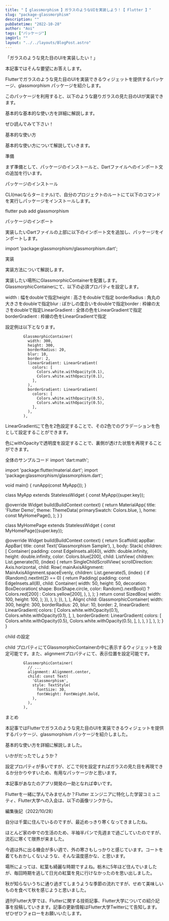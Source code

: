 ```yaml
---
title: "【 glassmorphism 】ガラスのようなUIを実装しよう！【 Flutter 】"
slug: "package-glassmorphism"
description: ""
pubDatetime: "2022-10-28"
author: "Aoi"
tags: ["パッケージ"]
imgUrl: ""
layout: "../../layouts/BlogPost.astro"
---
```



「ガラスのような見た目のUIを実装したい！」



本記事ではそんな要望にお答えします。



 Flutterでガラスのような見た目のUIを実装できるウィジェットを提供するパッケージ、glassmorphism パッケージを紹介します。



このパッケージを利用すると、以下のような磨りガラスの見た目のUIが実装できます。







基本的な基本的な使い方を詳細に解説します。



ぜひ読んでみて下さい！



基本的な使い方



基本的な使い方について解説していきます。



準備



まず準備として、パッケージのインストールと、Dartファイルへのインポート文の追加を行います。



パッケージのインストール



CLI(macならターミナル)で、自分のプロジェクトのルートにて以下のコマンドを実行しパッケージをインストールします。



flutter pub add glassmorphism



パッケージのインポート



実装したいDartファイルの上部に以下のインポート文を追加し、パッケージをインポートします。



import 'package:glassmorphism/glassmorphism.dart';



実装



実装方法について解説します。



実装したい場所にGlassmorphicContainerを配置します。GlassmorphicContainerにて、以下の必須プロパティを設定します。



width : 幅をdoubleで指定height : 高さをdoubleで指定 borderRadius : 角丸の大きさをdoubleで指定blur : ぼかしの度合いをdoubleで指定border : 枠線の太さをdoubleで指定LinearGradient : 全体の色をLinearGradientで指定borderGradient : 枠線の色をLinearGradientで指定



設定例は以下となります。



            GlassmorphicContainer(
              width: 300,
              height: 300,
              borderRadius: 20,
              blur: 10,
              border: 2,
              linearGradient: LinearGradient(
                colors: [
                  Colors.white.withOpacity(0.1),
                  Colors.white.withOpacity(0.1),
                ],
              ),
              borderGradient: LinearGradient(
                colors: [
                  Colors.white.withOpacity(0.5),
                  Colors.white.withOpacity(0.5),
                ],
              ),
            ),




LinearGradientにて色を2色設定することで、その2色でのグラデーションを色として設定することができます。





色にwithOpacityで透明度を設定することで、裏側が透けた状態を再現することができます。




全体のサンプルコード
import 'dart:math';

import 'package:flutter/material.dart';
import 'package:glassmorphism/glassmorphism.dart';

void main() {
  runApp(const MyApp());
}

class MyApp extends StatelessWidget {
  const MyApp({super.key});

  @override
  Widget build(BuildContext context) {
    return MaterialApp(
      title: 'Flutter Demo',
      theme: ThemeData(
        primarySwatch: Colors.blue,
      ),
      home: const MyHomePage(),
    );
  }
}

class MyHomePage extends StatelessWidget {
  const MyHomePage({super.key});

  @override
  Widget build(BuildContext context) {
    return Scaffold(
      appBar: AppBar(
        title: const Text('Glassmorphism Sample'),
      ),
      body: Stack(
        children: [
          Container(
            padding: const EdgeInsets.all(40),
            width: double.infinity,
            height: double.infinity,
            color: Colors.blue[200],
            child: ListView(
              children: List.generate(10, (index) {
                return SingleChildScrollView(
                  scrollDirection: Axis.horizontal,
                  child: Row(
                    mainAxisAlignment: MainAxisAlignment.spaceEvenly,
                    children: List.generate(5, (index) {
                      if (Random().nextInt(2) == 0) {
                        return Padding(
                          padding: const EdgeInsets.all(8),
                          child: Container(
                            width: 50,
                            height: 50,
                            decoration: BoxDecoration(
                              shape: BoxShape.circle,
                              color: Random().nextBool()
                                  ? Colors.red[200]
                                  : Colors.yellow[200],
                            ),
                          ),
                        );
                      }
                      return const SizedBox(
                        width: 100,
                        height: 100,
                      );
                    }),
                  ),
                );
              }),
            ),
          ),
          Align(
            child: GlassmorphicContainer(
              width: 300,
              height: 300,
              borderRadius: 20,
              blur: 10,
              border: 2,
              linearGradient: LinearGradient(
                colors: [
                  Colors.white.withOpacity(0.1),
                  Colors.white.withOpacity(0.1),
                ],
              ),
              borderGradient: LinearGradient(
                colors: [
                  Colors.white.withOpacity(0.5),
                  Colors.white.withOpacity(0.5),
                ],
              ),
            ),
          )
        ],
      ),
    );
  }
}





child の設定



child プロパティにてGlassmorphicContainerの中に表示するウィジェットを設定可能です。また、alignmentプロパティにて、表示位置を設定可能です。



            GlassmorphicContainer(
              // ...
              alignment: Alignment.center,
              child: const Text(
                'Glassmorphism',
                style: TextStyle(
                  fontSize: 30,
                  fontWeight: FontWeight.bold,
                ),
              ),
            ),







まとめ



本記事ではFlutterでガラスのような見た目のUIを実装できるウィジェットを提供するパッケージ、glassmorphism パッケージを紹介しました。



基本的な使い方を詳細に解説しました。



いかがだったでしょうか？



設定プロパティが多いですが、どこで何を設定すればガラスの見た目を再現できるか分かりやすいため、有用なパッケージかと思います。



本記事があなたのアプリ開発の一助となれば幸いです。




Flutterを一緒に学んでみませんか？Flutter エンジニアに特化した学習コミュニティ、Flutter大学への入会は、以下の画像リンクから。










編集後記（2022/10/28）




自分は千葉に住んでいるのですが、最近めっきり寒くなってきましたね。



ほとんど家の中での生活のため、半袖半パンで先週まで過ごしていたのですが、流石に寒くて限界が来ました。



今週は外に出る機会が多い週で、外の寒さもしっかりと感じています。コートを着てもおかしくないような、そんな温度感かな、と思います。



場所によっては、紅葉も綺麗な時期ですよね。栃木に5年ほど住んでいましたが、毎回時期を逃して日光の紅葉を見に行けなかったのを思い出しました。



秋が知らないうちに通り過ぎてしまうような季節の流れですが、せめて美味しいものを食べて秋を感じようと思いました。





週刊Flutter大学では、Flutterに関する技術記事、Flutter大学についての紹介記事を投稿していきます。記事の更新情報はFlutter大学Twitterにて告知します。ぜひぜひフォローをお願いいたします。


